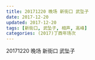 ```yaml
---
title: 20171220 晚场 新街口 武坠子
date: 2017-12-20
updated: 2017-12-20
tags: [新街口, 武坠子, 相声, 高峰] 
categories: (2017)丁酉年场次 
---
```

20171220 晚场 新街口 武坠子

